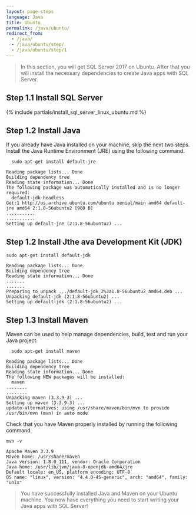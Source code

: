 ```yaml
---
layout: page-steps
language: Java
title: Ubuntu
permalink: /java/ubuntu/
redirect_from:
  - /java/
  - /java/ubuntu/step/
  - /java/ubuntu/step/1
---
```


> In this section, you will get SQL Server 2017 on Ubuntu. After that you will install the necessary dependencies to create Java apps with SQL Server.


## Step 1.1 Install SQL Server
{% include partials/install_sql_server_linux_ubuntu.md %}

## Step 1.2 Install Java

If you already have Java installed on your machine, skip the next two steps. Install the Java Runtime Environment (JRE) using the following command.

```terminal
  sudo apt-get install default-jre
```
```results
Reading package lists... Done
Building dependency tree
Reading state information... Done
The following package was automatically installed and is no longer required:
  default-jdk-headless
Get:1 http://us.archive.ubuntu.com/ubuntu xenial/main amd64 default-jre amd64 2:1.8-56ubuntu2 [980 B]
...........
...........
Setting up default-jre (2:1.8-56ubuntu2) ...
```

## Step 1.2 Install Jthe ava Development Kit (JDK) 

```terminal
sudo apt-get install default-jdk
```
```results
Reading package lists... Done
Building dependency tree
Reading state information... Done
.......
.......
Preparing to unpack .../default-jdk_2%3a1.8-56ubuntu2_amd64.deb ...
Unpacking default-jdk (2:1.8-56ubuntu2) ...
Setting up default-jdk (2:1.8-56ubuntu2) ...
```
## Step 1.3 Install Maven

Maven can be used to help manage dependencies, build, test and run your Java project.

```terminal
  sudo apt-get install maven
```

```results
Reading package lists... Done
Building dependency tree
Reading state information... Done
The following NEW packages will be installed:
  maven
........
........
Unpacking maven (3.3.9-3) ...
Setting up maven (3.3.9-3) ...
update-alternatives: using /usr/share/maven/bin/mvn to provide /usr/bin/mvn (mvn) in auto mode
```
Check that you have Maven properly installed by running the following command.

```terminal
mvn -v
```
```results
Apache Maven 3.3.9
Maven home: /usr/share/maven
Java version: 1.8.0_111, vendor: Oracle Corporation
Java home: /usr/lib/jvm/java-8-openjdk-amd64/jre
Default locale: en_US, platform encoding: UTF-8
OS name: "linux", version: "4.4.0-45-generic", arch: "amd64", family: "unix"
```

> You have successfully installed Java and Maven on your Ubuntu machine. You now have everything you need to start writing your Java apps with SQL Server!

